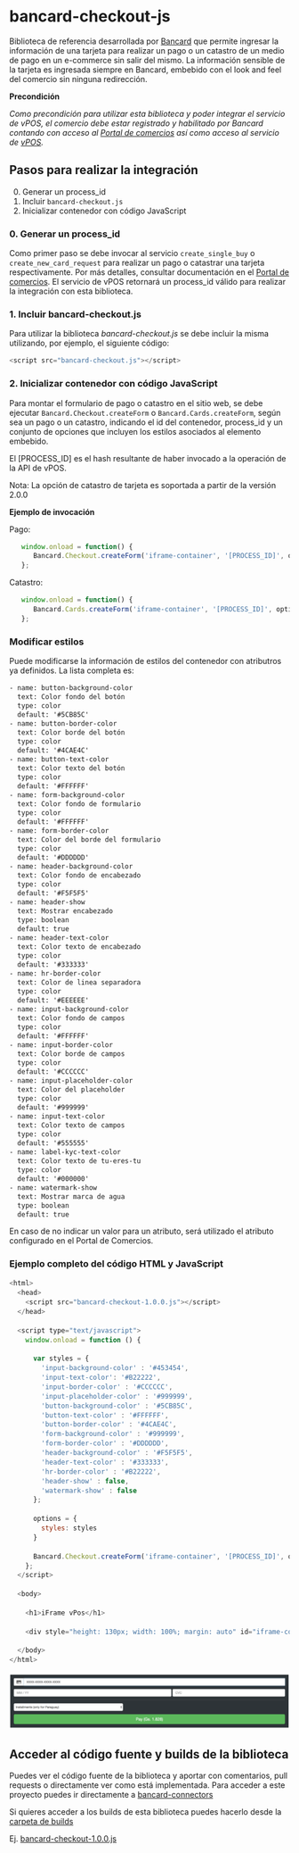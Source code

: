 # bancard-checkout-js
Biblioteca de referencia desarrollada por [Bancard](http://www.bancard.com.py/) que permite ingresar la información de una tarjeta para realizar un pago o un catastro de un medio de pago en un e-commerce sin salir del mismo. La información sensible de la tarjeta es ingresada siempre en Bancard, embebido con el look and feel del comercio sin ninguna redirección.

**Precondición**

_Como precondición para utilizar esta biblioteca y poder integrar el servicio de vPOS, el comercio debe estar registrado y habilitado por Bancard contando con acceso al [Portal de comercios](https://comercios.bancard.com.py) así como acceso al servicio de [vPOS](http://www.bancard.com.py/index.php/vpos/)._

## Pasos para realizar la integración

0. Generar un process_id
1. Incluir `bancard-checkout.js`
2. Inicializar contenedor con código JavaScript

### 0. Generar un process_id
Como primer paso se debe invocar al servicio `create_single_buy` o `create_new_card_request` para realizar un pago o catastrar una tarjeta respectivamente. Por más detalles, consultar documentación en el [Portal de comercios](https://comercios.bancard.com.py). El servicio de vPOS retornará un process_id válido para realizar la integración con esta biblioteca.

### 1. Incluir bancard-checkout.js
Para utilizar la biblioteca _bancard-checkout.js_ se debe incluir la misma utilizando, por ejemplo, el siguiente código:

```javascript
<script src="bancard-checkout.js"></script>
```

### 2. Inicializar contenedor con código JavaScript
Para montar el formulario de pago o catastro en el sitio web, se debe ejecutar `Bancard.Checkout.createForm` o `Bancard.Cards.createForm`, según sea un pago o un catastro, indicando el id del contenedor, process_id y un conjunto de opciones que incluyen los estilos asociados al elemento embebido.

El [PROCESS_ID] es el hash resultante de haber invocado a la operación de la API de vPOS.

Nota: La opción de catastro de tarjeta es soportada a partir de la versión 2.0.0

**Ejemplo de invocación**

Pago:
```javascript
   window.onload = function() {
      Bancard.Checkout.createForm('iframe-container', '[PROCESS_ID]', options);
   };
```

Catastro:
```javascript
   window.onload = function() {
      Bancard.Cards.createForm('iframe-container', '[PROCESS_ID]', options);
   };
```

### Modificar estilos
Puede modificarse la información de estilos del contenedor con atributros ya definidos. La lista completa es:

```
- name: button-background-color
  text: Color fondo del botón
  type: color
  default: '#5CB85C'
- name: button-border-color
  text: Color borde del botón
  type: color
  default: '#4CAE4C'
- name: button-text-color
  text: Color texto del botón
  type: color
  default: '#FFFFFF'
- name: form-background-color
  text: Color fondo de formulario
  type: color
  default: '#FFFFFF'
- name: form-border-color
  text: Color del borde del formulario
  type: color
  default: '#DDDDDD'
- name: header-background-color
  text: Color fondo de encabezado
  type: color
  default: '#F5F5F5'
- name: header-show
  text: Mostrar encabezado
  type: boolean
  default: true
- name: header-text-color
  text: Color texto de encabezado
  type: color
  default: '#333333'
- name: hr-border-color
  text: Color de linea separadora
  type: color
  default: '#EEEEEE'
- name: input-background-color
  text: Color fondo de campos
  type: color
  default: '#FFFFFF'
- name: input-border-color
  text: Color borde de campos
  type: color
  default: '#CCCCCC'
- name: input-placeholder-color
  text: Color del placeholder
  type: color
  default: '#999999'
- name: input-text-color
  text: Color texto de campos
  type: color
  default: '#555555'
- name: label-kyc-text-color
  text: Color texto de tu-eres-tu
  type: color
  default: '#000000'
- name: watermark-show
  text: Mostrar marca de agua
  type: boolean
  default: true
```

En caso de no indicar un valor para un atributo, será utilizado el atributo configurado en el Portal de Comercios.

### Ejemplo completo del código HTML y JavaScript

```javascript
<html>
  <head>
    <script src="bancard-checkout-1.0.0.js"></script>
  </head>

  <script type="text/javascript">
    window.onload = function () {

      var styles = {
        'input-background-color' : '#453454',
        'input-text-color': '#B22222',
        'input-border-color' : '#CCCCCC',
        'input-placeholder-color' : '#999999',
        'button-background-color' : '#5CB85C',
        'button-text-color' : '#FFFFFF',
        'button-border-color' : '#4CAE4C',
        'form-background-color' : '#999999',
        'form-border-color' : '#DDDDDD',
        'header-background-color' : '#F5F5F5',
        'header-text-color' : '#333333',
        'hr-border-color' : '#B22222',
        'header-show' : false,
        'watermark-show' : false
      };

      options = {
        styles: styles
      }

      Bancard.Checkout.createForm('iframe-container', '[PROCESS_ID]', options);
    };
  </script>

  <body>

    <h1>iFrame vPos</h1>

    <div style="height: 130px; width: 100%; margin: auto" id="iframe-container"/>

  </body>
</html>
```

![iFrame](iFrame.png)


## Acceder al código fuente y builds de la biblioteca
Puedes ver el código fuente de la biblioteca y aportar con comentarios, pull requests o directamente ver como está implementada.
Para acceder a este proyecto puedes ir directamente a [bancard-connectors](https://github.com/Bancard/bancard-connectors/tree/master/vpos/checkout/javascript)

Si quieres acceder a los builds de esta biblioteca puedes hacerlo desde la [carpeta de builds](https://github.com/Bancard/bancard-checkout-js/tree/master/build)

Ej. [bancard-checkout-1.0.0.js](build/bancard-checkout-1.0.0.js)
